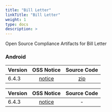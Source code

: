 ```yaml
---
title: "Bill Letter"
linkTitle: "Bill Letter"
weight: 1
type: docs
description: >
---
```


Open Source Compliance Artifacts for Bill Letter

### Android

| Version | OSS Notice | Source Code |
|---|:---:|:---:|
| 6.4.3 | [notice](https://opensource.sktelecom.com/compliance_artifacts/bill_letter/android/6.4.3/BillLetter_android_6.4.3_OSS_Notice.htm)  | [zip](https://opensource.sktelecom.com/compliance_artifacts/bill_letter/android/6.4.3/rhino-rhino_1_7_7_1.zip) |

| Version | OSS Notice | Source Code |
|---|:---:|:---:|
| 6.4.3 | [notice](https://opensource.sktelecom.com/compliance_artifacts/bill_letter/ios/6.4.4/BillLetter_iOS_6.4.4_OSS_Notice.htm)  | - |